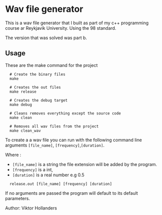 # Wav file generator

This is a wav file generator that I built as part of my c++ programming course ar Reykjavik University. Using the 98 standard.

The version that was solved was part b.

## Usage

These are the make command for the project

```
  # Create the binary files
  make

  # Creates the out files
  make release

  # Creates the debug target
  make debug

  # Cleans removes everything except the source code
  make clean

  # Removes all wav files from the project
  make clean_wav
```

To create a a wav file you can run with the following command line arguments `[file_name]`, `[frequency]`,`[duration]`.

Where :

- `[file_name]` is a string the file extension will be added by the program.
- `[frequency]` is a int,
- `[duration]` is a real number e.g 0.5

```
  release.out [file_name] [frequency] [duration]
```

If no arguments are passed the program will default to its default parameters.

Author: Viktor Hollanders
